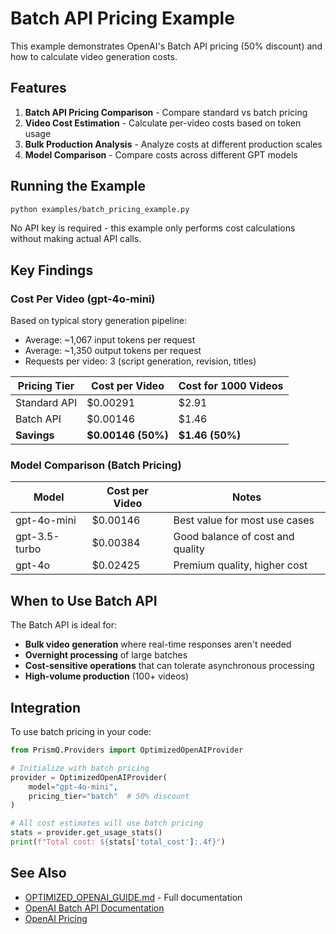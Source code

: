 # Batch API Pricing Example

This example demonstrates OpenAI's Batch API pricing (50% discount) and how to calculate video generation costs.

## Features

1. **Batch API Pricing Comparison** - Compare standard vs batch pricing
2. **Video Cost Estimation** - Calculate per-video costs based on token usage
3. **Bulk Production Analysis** - Analyze costs at different production scales
4. **Model Comparison** - Compare costs across different GPT models

## Running the Example

```bash
python examples/batch_pricing_example.py
```

No API key is required - this example only performs cost calculations without making actual API calls.

## Key Findings

### Cost Per Video (gpt-4o-mini)

Based on typical story generation pipeline:
- Average: ~1,067 input tokens per request
- Average: ~1,350 output tokens per request  
- Requests per video: 3 (script generation, revision, titles)

| Pricing Tier | Cost per Video | Cost for 1000 Videos |
|--------------|----------------|---------------------|
| Standard API | $0.00291       | $2.91               |
| Batch API    | $0.00146       | $1.46               |
| **Savings**  | **$0.00146 (50%)** | **$1.46 (50%)** |

### Model Comparison (Batch Pricing)

| Model | Cost per Video | Notes |
|-------|----------------|-------|
| gpt-4o-mini | $0.00146 | Best value for most use cases |
| gpt-3.5-turbo | $0.00384 | Good balance of cost and quality |
| gpt-4o | $0.02425 | Premium quality, higher cost |

## When to Use Batch API

The Batch API is ideal for:
- **Bulk video generation** where real-time responses aren't needed
- **Overnight processing** of large batches
- **Cost-sensitive operations** that can tolerate asynchronous processing
- **High-volume production** (100+ videos)

## Integration

To use batch pricing in your code:

```python
from PrismQ.Providers import OptimizedOpenAIProvider

# Initialize with batch pricing
provider = OptimizedOpenAIProvider(
    model="gpt-4o-mini",
    pricing_tier="batch"  # 50% discount
)

# All cost estimates will use batch pricing
stats = provider.get_usage_stats()
print(f"Total cost: ${stats['total_cost']:.4f}")
```

## See Also

- [OPTIMIZED_OPENAI_GUIDE.md](../PrismQ/Providers/OPTIMIZED_OPENAI_GUIDE.md) - Full documentation
- [OpenAI Batch API Documentation](https://platform.openai.com/docs/guides/batch)
- [OpenAI Pricing](https://openai.com/api/pricing/)
